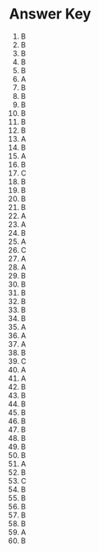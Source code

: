 # Answer Key

1. B
2. B
3. B
4. B
5. B
6. A
7. B
8. B
9. B
10. B
11. B
12. B
13. A
14. B
15. A
16. B
17. C
18. B
19. B
20. B
21. B
22. A
23. A
24. B
25. A
26. C
27. A
28. A
29. B
30. B
31. B
32. B
33. B
34. B
35. A
36. A
37. A
38. B
39. C
40. A
41. A
42. B
43. B
44. B
45. B
46. B
47. B
48. B
49. B
50. B
51. A
52. B
53. C
54. B
55. B
56. B
57. B
58. B
59. A
60. B
